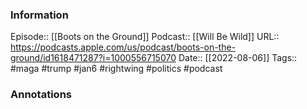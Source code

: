 ### Information

Episode:: [[Boots on the Ground]]
Podcast:: [[Will Be Wild]]
URL:: https://podcasts.apple.com/us/podcast/boots-on-the-ground/id1618471287?i=1000556715070
Date:: [[2022-08-06]]
Tags:: #maga #trump #jan6 #rightwing #politics 
#podcast


### Annotations

